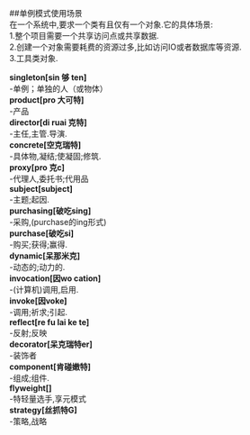 ##单例模式使用场景  
在一个系统中,要求一个类有且仅有一个对象.它的具体场景:  
1.整个项目需要一个共享访问点或共享数据.   
2.创建一个对象需要耗费的资源过多,比如访问IO或者数据库等资源.  
3.工具类对象.  






**singleton[sin 够 ten]**  
-单例；单独的人（或物体）  
**product[pro 大可特]**  
-产品   
**director[di ruai 克特]**  
-主任,主管.导演.   
**concrete[空克瑞特]**  
-具体物,凝结;使凝固;修筑.   
**proxy[pro 克c]**  
-代理人,委托书;代用品   
**subject[subject]**  
-主题;起因.   
**purchasing[破吃sing]**  
-采购,(purchase的ing形式)   
**purchase[破吃si]**  
-购买;获得;赢得.   
**dynamic[呆那米克]**  
-动态的;动力的.   
**invocation[因wo cation]**  
-(计算机)调用,启用.   
**invoke[因voke]**  
-调用;祈求;引起.   
**reflect[re fu lai ke te]**  
-反射;反映   
**decorator[呆克瑞特er]**  
-装饰者   
**component[肯碰嫩特]**  
-组成;组件.   
**flyweight[]**  
-特轻量选手,享元模式   
**strategy[丝抓特G]**  
-策略,战略   